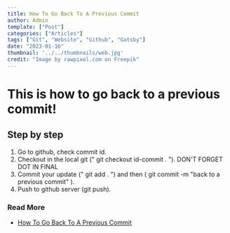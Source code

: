 ```yaml
---
title: How To Go Back To A Previous Commit
author: Admin
template: ["Post"]
categories: ["Articles"]
tags: ["Git", "Website", "Github", "Gatsby"]
date: "2023-01-16"
thumbnail: '../../thumbnails/web.jpg'
credit: "Image by rawpixel.com on Freepik"
---
```


# This is how to go back to a previous commit!

## Step by step

1. Go to github, check commit id.
2. Checkout in the local git (" git checkout id-commit . "). DON'T FORGET DOT IN FINAL
3. Commit your update (" git add . ") and then ( git commit -m "back to a previous commit" ).
4. Push to github server (git push).

### Read More

* [How To Go Back To A Previous Commit](https://medium.com/swlh/using-git-how-to-go-back-to-a-previous-commit-8579ccc8180f)